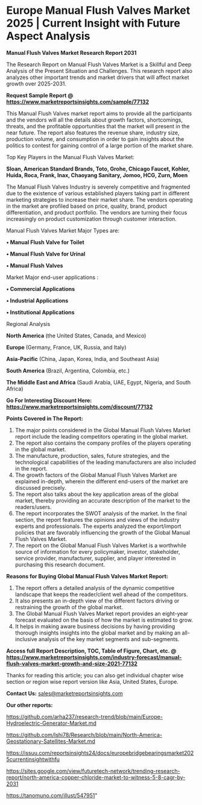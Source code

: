 # Europe Manual Flush Valves Market 2025 | Current Insight with Future Aspect Analysis

<strong>Manual Flush Valves Market Research Report 2031</strong>

The Research Report on Manual Flush Valves Market is a Skillful and Deep Analysis of the Present Situation and Challenges. This research report also analyzes other important trends and market drivers that will affect market growth over 2025-2031.

<strong>Request Sample Report @ <a href=https://www.marketreportsinsights.com/sample/77132>https://www.marketreportsinsights.com/sample/77132</a></strong>

This Manual Flush Valves market report aims to provide all the participants and the vendors will all the details about growth factors, shortcomings, threats, and the profitable opportunities that the market will present in the near future. The report also features the revenue share, industry size, production volume, and consumption in order to gain insights about the politics to contest for gaining control of a large portion of the market share.

Top Key Players in the Manual Flush Valves Market:

<strong>Sloan, American Standard Brands, Toto, Grohe, Chicago Faucet, Kohler, Huida, Roca, Frank, Inax, Chaoyang Sanitary, Jomoo, HCG, Zurn, Moen</strong>

The Manual Flush Valves Industry is severely competitive and fragmented due to the existence of various established players taking part in different marketing strategies to increase their market share. The vendors operating in the market are profiled based on price, quality, brand, product differentiation, and product portfolio. The vendors are turning their focus increasingly on product customization through customer interaction.

Manual Flush Valves Market Major Types are:

<strong>• Manual Flush Valve for Toilet

• Manual Flush Valve for Urinal

• Manual Flush Valves</strong>

Market Major end-user applications :

<strong>• Commercial Applications

• Industrial Applications

• Institutional Applications</strong>

Regional Analysis

</u><strong><b>North America</b></strong> (the United States, Canada, and Mexico)

<strong><b>Europe </b></strong>(Germany, France, UK, Russia, and Italy)

<strong><b>Asia-Pacific</b></strong> (China, Japan, Korea, India, and Southeast Asia)

<strong><b>South America</b></strong> (Brazil, Argentina, Colombia, etc.)

<strong><b>The Middle East and Africa</b></strong> (Saudi Arabia, UAE, Egypt, Nigeria, and South Africa)

<strong>Go For Interesting Discount Here: <a href=https://www.marketreportsinsights.com/discount/77132>https://www.marketreportsinsights.com/discount/77132</a></strong>

<strong>Points Covered in The Report:</strong>
<ol>
  <li>The major points considered in the Global Manual Flush Valves Market report include the leading competitors operating in the global market.</li>
  <li>The report also contains the company profiles of the players operating in the global market.</li>
  <li>The manufacture, production, sales, future strategies, and the technological capabilities of the leading manufacturers are also included in the report.</li>
  <li>The growth factors of the Global Manual Flush Valves Market are explained in-depth, wherein the different end-users of the market are discussed precisely.</li>
  <li>The report also talks about the key application areas of the global market, thereby providing an accurate description of the market to the readers/users.</li>
  <li>The report incorporates the SWOT analysis of the market. In the final section, the report features the opinions and views of the industry experts and professionals. The experts analyzed the export/import policies that are favorably influencing the growth of the Global Manual Flush Valves Market.</li>
  <li>The report on the Global Manual Flush Valves Market is a worthwhile source of information for every policymaker, investor, stakeholder, service provider, manufacturer, supplier, and player interested in purchasing this research document.</li>
</ol>
<strong>Reasons for Buying Global Manual Flush Valves Market Report:</strong>

<ol>
  <li>The report offers a detailed analysis of the dynamic competitive landscape that keeps the reader/client well ahead of the competitors.</li>
  <li>It also presents an in-depth view of the different factors driving or restraining the growth of the global market.</li>
  <li>The Global Manual Flush Valves Market report provides an eight-year forecast evaluated on the basis of how the market is estimated to grow.</li>
  <li>It helps in making aware business decisions by having providing thorough insights insights into the global market and by making an all-inclusive analysis of the key market segments and sub-segments.</li>
</ol>
<strong>Access full Report Description, TOC, Table of Figure, Chart, etc. @ <a href=https://www.marketreportsinsights.com/industry-forecast/manual-flush-valves-market-growth-and-size-2021-77132>https://www.marketreportsinsights.com/industry-forecast/manual-flush-valves-market-growth-and-size-2021-77132</a></strong>


Thanks for reading this article; you can also get individual chapter wise section or region wise report version like Asia, United States, Europe.

<strong>Contact Us:</strong>
sales@marketreportsinsights.com

<strong>Our other reports:</strong>

<a href=https://github.com/arha237/research-trend/blob/main/Europe-Hydroelectric-Generator-Market.md>https://github.com/arha237/research-trend/blob/main/Europe-Hydroelectric-Generator-Market.md</a>

<a href=https://github.com/Ishi78/Research/blob/main/North-America-Geostationary-Satellites-Market.md>https://github.com/Ishi78/Research/blob/main/North-America-Geostationary-Satellites-Market.md</a>

<a href=https://issuu.com/reportsinsights24/docs/europebridgebearingsmarket2025currentinsightwithfu>https://issuu.com/reportsinsights24/docs/europebridgebearingsmarket2025currentinsightwithfu</a>

<a href=https://sites.google.com/view/futuretech-network/trending-research-report/north-america-copper-chloride-market-to-witness-5-8-cagr-by-2031>https://sites.google.com/view/futuretech-network/trending-research-report/north-america-copper-chloride-market-to-witness-5-8-cagr-by-2031</a>

<a href=https://tanomuno.com/illust/547951>https://tanomuno.com/illust/547951</a>"
